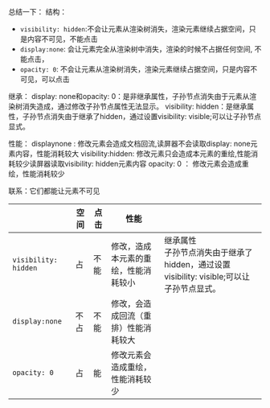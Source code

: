 

总结一下： 结构： 

* `visibility: hidden`:不会让元素从渲染树消失，渲染元素继续占据空间，只是内容不可见，不能点击 
* `display:none`: 会让元素完全从渲染树中消失，渲染的时候不占据任何空间, 不能点击，
* `opacity: 0`: 不会让元素从渲染树消失，渲染元素继续占据空间，只是内容不可见，可以点击

继承： display: none和opacity: 0：是非继承属性，子孙节点消失由于元素从渲染树消失造成，通过修改子孙节点属性无法显示。 visibility: hidden：是继承属性，子孙节点消失由于继承了hidden，通过设置visibility: visible;可以让子孙节点显式。

性能： displaynone : 修改元素会造成文档回流,读屏器不会读取display: none元素内容，性能消耗较大 visibility:hidden: 修改元素只会造成本元素的重绘,性能消耗较少读屏器读取visibility: hidden元素内容 opacity: 0 ： 修改元素会造成重绘，性能消耗较少

联系：它们都能让元素不可见

|                      | 空间 | 点击 | 性能                                 |                                                              |
| -------------------- | ---- | ---- | ------------------------------------ | ------------------------------------------------------------ |
| `visibility: hidden` | 占   | 不能 | 修改，造成本元素的重绘，性能消耗较小 | 继承属性<br />子孙节点消失由于继承了hidden，通过设置visibility: visible;可以让子孙节点显式。 |
| `display:none`       | 不占 | 不能 | 修改，会造成回流（重排）性能消耗较大 |                                                              |
| `opacity: 0`         | 占   | 能   | 修改元素会造成重绘，性能消耗较少     |                                                              |

